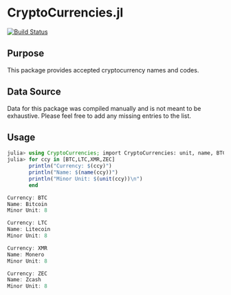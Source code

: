 # CryptoCurrencies.jl

[![Build Status](https://travis-ci.org/roshii/CryptoCurrencies.jl.svg?branch=master)](https://travis-ci.org/roshii/CryptoCurrencies.jl)

## Purpose

This package provides accepted cryptocurrency names and codes.

## Data Source

Data for this package was compiled manually and is not meant to be exhaustive.
Please feel free to add any missing entries to the list.

## Usage

```julia
julia> using CryptoCurrencies; import CryptoCurrencies: unit, name, BTC, LTC, XMR, ZEC
julia> for ccy in [BTC,LTC,XMR,ZEC]
       println("Currency: $(ccy)")
       println("Name: $(name(ccy))")
       println("Minor Unit: $(unit(ccy))\n")
       end

Currency: BTC
Name: Bitcoin
Minor Unit: 8

Currency: LTC
Name: Litecoin
Minor Unit: 8

Currency: XMR
Name: Monero
Minor Unit: 8

Currency: ZEC
Name: Zcash
Minor Unit: 8
```
